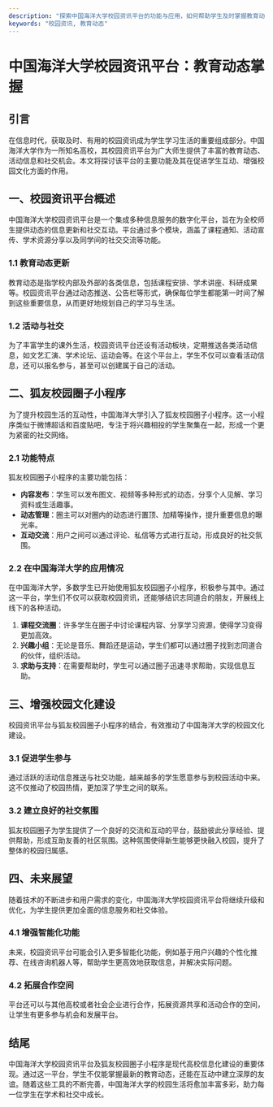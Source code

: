 ```yaml
---
description: "探索中国海洋大学校园资讯平台的功能与应用，如何帮助学生及时掌握教育动态，构建良好的社交环境。"
keywords: "校园资讯, 教育动态"
---
```

# 中国海洋大学校园资讯平台：教育动态掌握

## 引言

在信息时代，获取及时、有用的校园资讯成为学生学习生活的重要组成部分。中国海洋大学作为一所知名高校，其校园资讯平台为广大师生提供了丰富的教育动态、活动信息和社交机会。本文将探讨该平台的主要功能及其在促进学生互动、增强校园文化方面的作用。

## 一、校园资讯平台概述

中国海洋大学校园资讯平台是一个集成多种信息服务的数字化平台，旨在为全校师生提供动态的信息更新和社交互动。平台通过多个模块，涵盖了课程通知、活动宣传、学术资源分享以及同学间的社交交流等功能。

### 1.1 教育动态更新

教育动态是指学校内部及外部的各类信息，包括课程安排、学术讲座、科研成果等。校园资讯平台通过动态推送、公告栏等形式，确保每位学生都能第一时间了解到这些重要信息，从而更好地规划自己的学习与生活。

### 1.2 活动与社交

为了丰富学生的课外生活，校园资讯平台还设有活动板块，定期推送各类活动信息，如文艺汇演、学术论坛、运动会等。在这个平台上，学生不仅可以查看活动信息，还可以报名参与，甚至可以创建属于自己的活动。

## 二、狐友校园圈子小程序

为了提升校园生活的互动性，中国海洋大学引入了狐友校园圈子小程序。这一小程序类似于微博超话和百度贴吧，专注于将兴趣相投的学生聚集在一起，形成一个更为紧密的社交网络。

### 2.1 功能特点

狐友校园圈子小程序的主要功能包括：

- **内容发布**：学生可以发布图文、视频等多种形式的动态，分享个人见解、学习资料或生活趣事。
- **动态管理**：圈主可以对圈内的动态进行置顶、加精等操作，提升重要信息的曝光率。
- **互动交流**：用户之间可以通过评论、私信等方式进行互动，形成良好的社交氛围。

### 2.2 在中国海洋大学的应用情况

在中国海洋大学，多数学生已开始使用狐友校园圈子小程序，积极参与其中。通过这一平台，学生们不仅可以获取校园资讯，还能够结识志同道合的朋友，开展线上线下的各种活动。

1. **课程交流圈**：许多学生在圈子中讨论课程内容、分享学习资源，使得学习变得更加高效。
2. **兴趣小组**：无论是音乐、舞蹈还是运动，学生们都可以通过圈子找到志同道合的伙伴，组织活动。
3. **求助与支持**：在需要帮助时，学生可以通过圈子迅速寻求帮助，实现信息互助。

## 三、增强校园文化建设

校园资讯平台与狐友校园圈子小程序的结合，有效推动了中国海洋大学的校园文化建设。

### 3.1 促进学生参与

通过活跃的活动信息推送与社交功能，越来越多的学生愿意参与到校园活动中来。这不仅推动了校园热情，更加深了学生之间的联系。

### 3.2 建立良好的社交氛围

狐友校园圈子为学生提供了一个良好的交流和互动的平台，鼓励彼此分享经验、提供帮助，形成互助友善的社区氛围。这种氛围使得新生能够更快融入校园，提升了整体的校园归属感。

## 四、未来展望

随着技术的不断进步和用户需求的变化，中国海洋大学校园资讯平台将继续升级和优化，为学生提供更加全面的信息服务和社交体验。

### 4.1 增强智能化功能

未来，校园资讯平台可能会引入更多智能化功能，例如基于用户兴趣的个性化推荐、在线咨询机器人等，帮助学生更高效地获取信息，并解决实际问题。

### 4.2 拓展合作空间

平台还可以与其他高校或者社会企业进行合作，拓展资源共享和活动合作的空间，让学生有更多参与机会和发展平台。

## 结尾

中国海洋大学校园资讯平台及狐友校园圈子小程序是现代高校信息化建设的重要体现。通过这一平台，学生不仅能掌握最新的教育动态，还能在互动中建立深厚的友谊。随着这些工具的不断完善，中国海洋大学的校园生活将愈加丰富多彩，助力每一位学生在学术和社交中成长。

